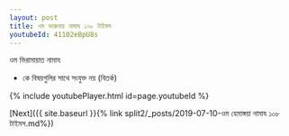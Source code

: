 ```yaml
---
layout: post
title: ওম ভারুনায় নামায ১০৮ টাইমস
youtubeId: 41102eBpU8s
---
```

 
 
 ওম ভিরামায়াত নামায  
 
 -  কে বিষয়গুলির সাথে সংযুক্ত নয় (বিতর্ক) 
 
  
 
  
 
 
 
 
 
 


{% include youtubePlayer.html id=page.youtubeId %}
 
[Next]({{ site.baseurl }}{% link  split2/_posts/2019-07-10-ওম হেমাঙ্গয়া নামায ১০৮ টাইমস.md%})
 
